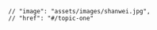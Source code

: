 <!-- tabs:start -->

<!-- dashboard: metadata/posts numTabContent=5 -->

<!-- tabs:end -->



<!-- tabs:start -->

<!-- dashboard: metadata/posts numTabContent=5 -->

<!-- tabs:end -->



<!-- tabs:start -->

<!-- dashboard: metadata/posts numTabContent=5 -->

<!-- tabs:end -->



<!-- tabs:start -->

<!-- dashboard: metadata/posts numTabContent=5 -->

<!-- tabs:end -->

    // "image": "assets/images/shanwei.jpg",
    // "href": "#/topic-one"